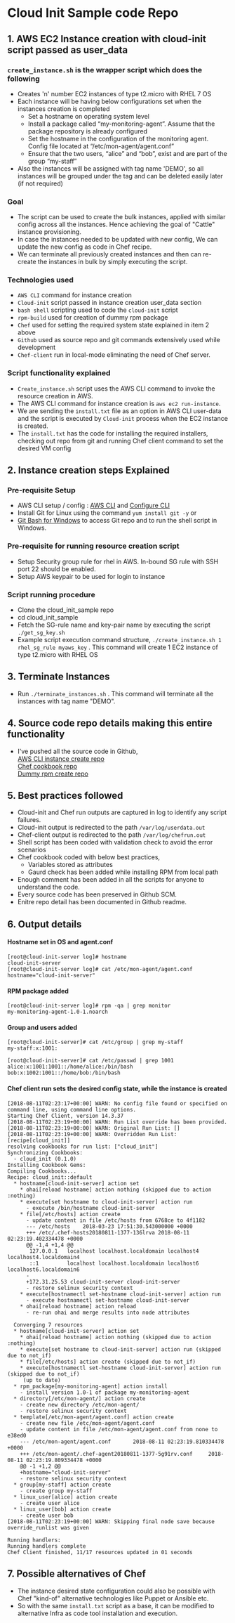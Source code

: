 # Cloud Init Sample code Repo
## 1. AWS EC2 Instance creation with cloud-init script passed as user_data 
### `create_instance.sh` is the wrapper script which does the following
-  Creates 'n' number EC2 instances of type t2.micro with RHEL 7 OS <br>
-  Each instance will be having below configurations set when the instances creation is completed <br>
   - Set a hostname on operating system level <br>
   - Install a package called “my-monitoring-agent”. Assume that the package repository is already configured <br>
   - Set the hostname in the configuration of the monitoring agent. Config file located at “/etc/mon-agent/agent.conf”  <br>
   - Ensure that the two users, “alice” and “bob”, exist and are part of the group “my-staff” <br>
- Also the instances will be assigned with tag name 'DEMO', so all instances will be grouped under the tag and can be deleted easily later (if not required)

### Goal
- The script can be used to create the bulk instances, applied with similar config across all the instances. Hence achieving the goal of "Cattle" instance provisioning. <br>
- In case the instances needed to be updated with new config, We can update the new config as code in Chef recipe. <br>
- We can terminate all previously created instances and then can re-create the instances in bulk by simply executing the script. <br>

### Technologies used
- `AWS CLI` command for instance creation <br>
- `Cloud-init` script passed in instance creation user_data section <br>
- `bash shell` scripting used to code the `cloud-init` script <br>
- `rpm-build` used for creation of dummy rpm package <br>
- `Chef` used for setting the required system state explained in item 2 above <br>
- `Github` used as source repo and git commands extensively used while development <br>
- `Chef-client` run in local-mode eliminating the need of Chef server. <br>

### Script functionality explained
- `Create_instance.sh` script uses the AWS CLI command to invoke the resource creation in AWS.
- The AWS CLI command for instance creation is `aws ec2 run-instance`. 
- We are sending the `install.txt` file as an option in AWS CLI user-data and the script is executed by `Cloud-init` process when the EC2 instance is created.
- The `install.txt` has the code for installing the required installers, checking out repo from git and running Chef client command to set the desired VM config   

## 2. Instance creation steps Explained
### Pre-requisite Setup
- AWS CLI setup / config : <a href="https://docs.aws.amazon.com/cli/latest/userguide/installing.html">AWS CLI</a> and <a href="https://docs.aws.amazon.com/cli/latest/reference/configure/">Configure CLI</a><br>
- Install Git for Linux using the command `yum install git -y` or <br>
- <a href="https://git-scm.com/downloads">Git Bash for Windows</a> to access Git repo and to run the shell script in Windows. 

### Pre-requisite for running resource creation script
- Setup Security group rule for rhel in AWS. In-bound SG rule with SSH port 22 should be enabled.  
- Setup AWS keypair to be used for login to instance

### Script running procedure
- Clone the cloud_init_sample repo 
- cd cloud_init_sample
- Fetch the SG-rule name and key-pair name by executing the script `./get_sg_key.sh`
- Example script execution command structure, `./create_instance.sh 1 rhel_sg_rule myaws_key` .  This command will create 1 EC2 instance of type t2.micro with RHEL OS <br>

## 3. Terminate Instances
- Run `./terminate_instances.sh` . This command will terminate all the instances with tag name "DEMO".

## 4. Source code repo details making this entire functionality
- I've pushed all the source code in Github, <br>
[AWS CLI instance create repo](https://github.com/chefgs/cloud_init_sample.git) <br>
[Chef cookbook repo](https://github.com/chefgs/cloud_init.git) <br>
[Dummy rpm create repo](https://github.com/chefgs/create_dummy_rpm.git) <br>

## 5. Best practices followed
- Cloud-init and Chef run outputs are captured in log to identify any script failures.
- Cloud-init output is redirected to the path `/var/log/userdata.out`
- Chef-client output is redirected to the path `/var/log/chefrun.out`
- Shell script has been coded with validation check to avoid the error scenarios
- Chef cookbook coded with below best practices,
  - Variables stored as attributes
  - Gaurd check has been added while installing RPM from local path
- Enough comment has been added in all the scripts for anyone to understand the code.
- Every source code has been preserved in Github SCM. 
- Enitre repo detail has been documented in Github readme.

## 6. Output details
#### Hostname set in OS and agent.conf
```
[root@cloud-init-server log]# hostname
cloud-init-server
[root@cloud-init-server log]# cat /etc/mon-agent/agent.conf
hostname="cloud-init-server"
```
#### RPM package added
```
[root@cloud-init-server log]# rpm -qa | grep monitor
my-monitoring-agent-1.0-1.noarch
```
#### Group and users added
```
[root@cloud-init-server]# cat /etc/group | grep my-staff
my-staff:x:1001:

[root@cloud-init-server]# cat /etc/passwd | grep 1001
alice:x:1001:1001::/home/alice:/bin/bash
bob:x:1002:1001::/home/bob:/bin/bash
```
#### Chef client run sets the desired config state, while the instance is created
```
[2018-08-11T02:23:17+00:00] WARN: No config file found or specified on command line, using command line options.
Starting Chef Client, version 14.3.37
[2018-08-11T02:23:19+00:00] WARN: Run List override has been provided.
[2018-08-11T02:23:19+00:00] WARN: Original Run List: []
[2018-08-11T02:23:19+00:00] WARN: Overridden Run List: [recipe[cloud_init]]
resolving cookbooks for run list: ["cloud_init"]
Synchronizing Cookbooks:
  - cloud_init (0.1.0)
Installing Cookbook Gems:
Compiling Cookbooks...
Recipe: cloud_init::default
  * hostname[cloud-init-server] action set
    * ohai[reload hostname] action nothing (skipped due to action :nothing)
    * execute[set hostname to cloud-init-server] action run
      - execute /bin/hostname cloud-init-server
    * file[/etc/hosts] action create
      - update content in file /etc/hosts from 6768ce to 4f1182
      --- /etc/hosts    2018-03-23 17:51:30.543000000 +0000
      +++ /etc/.chef-hosts20180811-1377-136lrva 2018-08-11 02:23:19.402334478 +0000
      @@ -1,4 +1,4 @@
       127.0.0.1   localhost localhost.localdomain localhost4 localhost4.localdomain4
       ::1         localhost localhost.localdomain localhost6 localhost6.localdomain6
      -
      +172.31.25.53 cloud-init-server cloud-init-server
      - restore selinux security context
    * execute[hostnamectl set-hostname cloud-init-server] action run
      - execute hostnamectl set-hostname cloud-init-server
    * ohai[reload hostname] action reload
      - re-run ohai and merge results into node attributes

  Converging 7 resources
  * hostname[cloud-init-server] action set
    * ohai[reload hostname] action nothing (skipped due to action :nothing)
    * execute[set hostname to cloud-init-server] action run (skipped due to not_if)
    * file[/etc/hosts] action create (skipped due to not_if)
    * execute[hostnamectl set-hostname cloud-init-server] action run (skipped due to not_if)
     (up to date)
  * rpm_package[my-monitoring-agent] action install
    - install version 1.0-1 of package my-monitoring-agent
  * directory[/etc/mon-agent/] action create
    - create new directory /etc/mon-agent/
    - restore selinux security context
  * template[/etc/mon-agent/agent.conf] action create
    - create new file /etc/mon-agent/agent.conf
    - update content in file /etc/mon-agent/agent.conf from none to e38ed0
    --- /etc/mon-agent/agent.conf       2018-08-11 02:23:19.810334478 +0000
    +++ /etc/mon-agent/.chef-agent20180811-1377-5g91rv.conf     2018-08-11 02:23:19.809334478 +0000
    @@ -1 +1,2 @@
    +hostname="cloud-init-server"
    - restore selinux security context
  * group[my-staff] action create
    - create group my-staff
  * linux_user[alice] action create
    - create user alice
  * linux_user[bob] action create
    - create user bob
[2018-08-11T02:23:19+00:00] WARN: Skipping final node save because override_runlist was given

Running handlers:
Running handlers complete
Chef Client finished, 11/17 resources updated in 01 seconds

```

## 7. Possible alternatives of Chef
- The instance desired state configuration could also be possible with Chef "kind-of" alternative technologies like Puppet or Ansible etc.
- So with the same `install.txt` script as a base, it can be modified to alternative Infra as code tool installation and execution.
